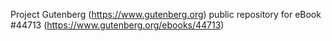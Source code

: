 Project Gutenberg (https://www.gutenberg.org) public repository for eBook #44713 (https://www.gutenberg.org/ebooks/44713)
